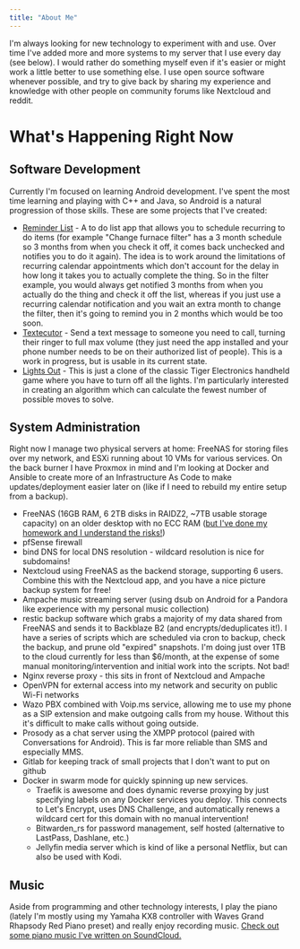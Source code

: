 ```yaml
---
title: "About Me"
---
```


I'm always looking for new technology to experiment with and use. Over time I've added more and more systems to my server that I use every day (see below). I would rather do something myself even if it's easier or might work a little better to use something else. I use open source software whenever possible, and try to give back by sharing my experience and knowledge with other people on community forums like Nextcloud and reddit.

What's Happening Right Now
===

Software Development
---
Currently I'm focused on learning Android development. I've spent the most time learning and playing with C++ and Java, so Android is a natural progression of those skills. These are some projects that I've created:
- [Reminder List](https://github.com/linucksrox/ReminderList) - A to do list app that allows you to schedule recurring to do items (for example "Change furnace filter" has a 3 month schedule so 3 months from when you check it off, it comes back unchecked and notifies you to do it again). The idea is to work around the limitations of recurring calendar appointments which don't account for the delay in how long it takes you to actually complete the thing. So in the filter example, you would always get notified 3 months from when you actually do the thing and check it off the list, whereas if you just use a recurring calendar notification and you wait an extra month to change the filter, then it's going to remind you in 2 months which would be too soon.
- [Textecutor](https://github.com/linucksrox/Textecutor) - Send a text message to someone you need to call, turning their ringer to full max volume (they just need the app installed and your phone number needs to be on their authorized list of people). This is a work in progress, but is usable in its current state.
- [Lights Out](https://github.com/linucksrox/AndroidLogicPuzzle) - This is just a clone of the classic Tiger Electronics handheld game where you have to turn off all the lights. I'm particularly interested in creating an algorithm which can calculate the fewest number of possible moves to solve.

System Administration
---
Right now I manage two physical servers at home: FreeNAS for storing files over my network, and ESXi running about 10 VMs for various services. On the back burner I have Proxmox in mind and I'm looking at Docker and Ansible to create more of an Infrastructure As Code to make updates/deployment easier later on (like if I need to rebuild my entire setup from a backup).
- FreeNAS (16GB RAM, 6 2TB disks in RAIDZ2, ~7TB usable storage capacity) on an older desktop with no ECC RAM ([but I've done my homework and I understand the risks!](https://jrs-s.net/2015/02/03/will-zfs-and-non-ecc-ram-kill-your-data/))
- pfSense firewall
- bind DNS for local DNS resolution - wildcard resolution is nice for subdomains!
- Nextcloud using FreeNAS as the backend storage, supporting 6 users. Combine this with the Nextcloud app, and you have a nice picture backup system for free!
- Ampache music streaming server (using dsub on Android for a Pandora like experience with my personal music collection)
- restic backup software which grabs a majority of my data shared from FreeNAS and sends it to Backblaze B2 (and encrypts/deduplicates it!). I have a series of scripts which are scheduled via cron to backup, check the backup, and prune old "expired" snapshots. I'm doing just over 1TB to the cloud currently for less than $6/month, at the expense of some manual monitoring/intervention and initial work into the scripts. Not bad!
- Nginx reverse proxy - this sits in front of Nextcloud and Ampache
- OpenVPN for external access into my network and security on public Wi-Fi networks
- Wazo PBX combined with Voip.ms service, allowing me to use my phone as a SIP extension and make outgoing calls from my house. Without this it's difficult to make calls without going outside.
- Prosody as a chat server using the XMPP protocol (paired with Conversations for Android). This is far more reliable than SMS and especially MMS.
- Gitlab for keeping track of small projects that I don't want to put on github
- Docker in swarm mode for quickly spinning up new services.
  - Traefik is awesome and does dynamic reverse proxying by just specifying labels on any Docker services you deploy. This connects to Let's Encrypt, uses DNS Challenge, and automatically renews a wildcard cert for this domain with no manual intervention!
  - Bitwarden_rs for password management, self hosted (alternative to LastPass, Dashlane, etc.)
  - Jellyfin media server which is kind of like a personal Netflix, but can also be used with Kodi.

Music
---
Aside from programming and other technology interests, I play the piano (lately I'm mostly using my Yamaha KX8 controller with Waves Grand Rhapsody Red Piano preset) and really enjoy recording music. [Check out some piano music I've written on SoundCloud.](https://soundcloud.com/linucksrox)
